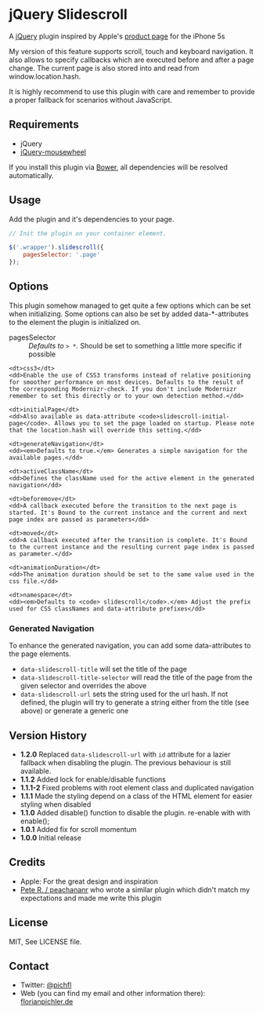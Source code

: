 jQuery Slidescroll
==================

A [jQuery](http://jquery.com) plugin inspired by Apple's [product page](http://www.apple.com/iphone-5s/) for the iPhone 5s

My version of this feature supports scroll, touch and keyboard navigation. It also allows to specify callbacks which are executed before and after a page change. The current page is also stored into and read from window.location.hash.

It is highly recommend to use this plugin with care and remember to provide a proper fallback for scenarios without JavaScript.


Requirements
------------

- jQuery
- [jQuery-mousewheel](https://github.com/brandonaaron/jquery-mousewheel)

If you install this plugin via [Bower](http://bower.io), all dependencies will be resolved automatically.


Usage
-----

Add the plugin and it's dependencies to your page.

```js
// Init the plugin on your container element.

$('.wrapper').slidescroll({
	pagesSelector: '.page'
});

```


Options
-------

This plugin somehow managed to get quite a few options which can be set when initializing.
Some options can also be set by added data-*-attributes to the element the plugin is initialized on.

<dl>
	<dt>pagesSelector</dt>
	<dd><em>Defaults to <code>> *</code>.</em> Should be set to something a little more specific if possible</dd>

	<dt>css3</dt>
	<dd>Enable the use of CSS3 transforms instead of relative positioning for smoother performance on most devices. Defaults to the result of the corresponding Modernizr-check. If you don't include Modernizr remember to set this directly or to your own detection method.</dd>

	<dt>initialPage</dt>
	<dd>Also available as data-attribute <code>slidescroll-initial-page</code>. Allows you to set the page loaded on startup. Please note that the location.hash will override this setting.</dd>

	<dt>generateNavigation</dt>
	<dd><em>Defaults to true.</em> Generates a simple navigation for the available pages.</dd>

	<dt>activeClassName</dt>
	<dd>Defines the className used for the active element in the generated navigation</dd>

	<dt>beforemove</dt>
	<dd>A callback executed before the transition to the next page is started. It's Bound to the current instance and the current and next page index are passed as parameters</dd>

	<dt>moved</dt>
	<dd>A callback executed after the transition is complete. It's Bound to the current instance and the resulting current page index is passed as parameter.</dd>

	<dt>animationDuration</dt>
	<dd>The animation duration should be set to the same value used in the css file.</dd>

	<dt>namespace</dt>
	<dd><em>Defaults to <code> slidescroll</code>.</em> Adjust the prefix used for CSS classNames and data-attribute prefixes</dd>
</dl>

### Generated Navigation

To enhance the generated navigation, you can add some data-attributes to the page elements.

- `data-slidescroll-title` will set the title of the page
- `data-slidescroll-title-selector` will read the title of the page from the given selector and overrides the above
- `data-slidescroll-url` sets the string used for the url hash. If not defined, the plugin will try to generate a string either from the title (see above) or generate a generic one


Version History
---------------

- **1.2.0** Replaced `data-slidescroll-url` with `id` attribute for a lazier fallback when disabling the plugin. The previous behaviour is still available.
- **1.1.2** Added lock for enable/disable functions
- **1.1.1-2** Fixed problems with root element class and duplicated navigation
- **1.1.1** Made the styling depend on a class of the HTML element for easier styling when disabled
- **1.1.0** Added disable() function to disable the plugin. re-enable with with enable();
- **1.0.1** Added fix for scroll momentum
- **1.0.0** Initial release


Credits
-------

- Apple: For the great design and inspiration
- [Pete R. / peachananr](https://github.com/peachananr/onepage-scroll/) who wrote a similar plugin which didn't match my expectations and made me write this plugin


License
-------

MIT, See LICENSE file.


Contact
-------

- Twitter: [@pichfl](http://twitter.com/pichfl)
- Web (you can find my email and other information there): [florianpichler.de](http://florianpichler.de)
